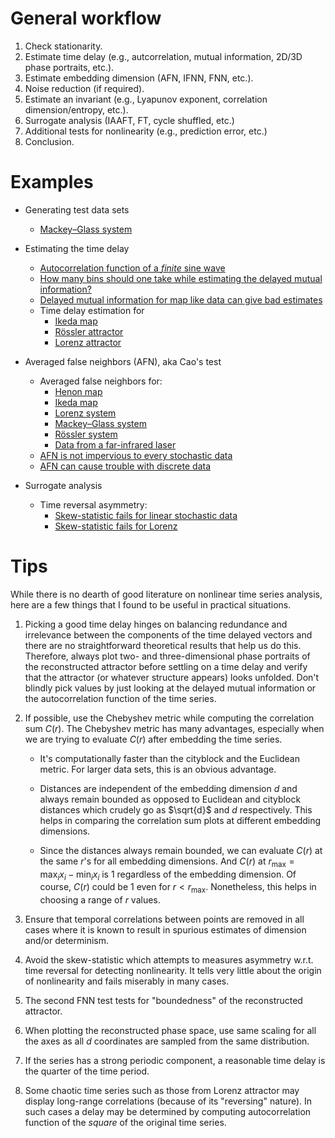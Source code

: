 General workflow
================

1. Check stationarity.
1. Estimate time delay (e.g., autcorrelation, mutual information, 2D/3D
   phase portraits, etc.).
1. Estimate embedding dimension (AFN, IFNN, FNN, etc.).
1. Noise reduction (if required).
1. Estimate an invariant (e.g., Lyapunov exponent, correlation
   dimension/entropy, etc.).
1. Surrogate analysis (IAAFT, FT, cycle shuffled, etc.)
1. Additional tests for nonlinearity (e.g., prediction error, etc.)
1. Conclusion.

Examples
========

* Generating test data sets
    + [Mackey–Glass system](data/mackey-glass.py)

* Estimating the time delay
    + [Autocorrelation function of a *finite* sine wave](delay/sine.py)
    + [How many bins should one take while estimating the delayed mutual
      information?](delay/dmibins.py)
    + [Delayed mutual information for map like data can give bad
      estimates](delay/henon.py)
    + Time delay estimation for
        - [Ikeda map](delay/ikeda.py)
        - [Rössler attractor](delay/roessler.py)
        - [Lorenz attractor](delay/lorenz.py)

* Averaged false neighbors (AFN), aka Cao's test
    + Averaged false neighbors for:
        - [Henon map](afn/henon.py)
        - [Ikeda map](afn/ikeda.py)
        - [Lorenz system](afn/lorenz.py)
        - [Mackey–Glass system](afn/mackey-glass.py)
        - [Rössler system](afn/roessler.py)
        - [Data from a far-infrared laser](afn/laser.py)
    + [AFN is not impervious to every stochastic data](afn/ar1.py)
    + [AFN can cause trouble with discrete data](afn/roessler-8bit.py)

* Surrogate analysis
    + Time reversal asymmetry:
        - [Skew-statistic fails for linear stochastic data](surrogates/skewnoise.py)
        - [Skew-statistic fails for Lorenz](surrogates/skewlorenz.py)

Tips
=====

While there is no dearth of good literature on nonlinear time series
analysis, here are a few things that I found to be useful in practical
situations.

1. Picking a good time delay hinges on balancing redundance and
   irrelevance between the components of the time delayed vectors and
   there are no straightforward theoretical results that help us do
   this.  Therefore, always plot two- and three-dimensional phase
   portraits of the reconstructed attractor before settling on a time
   delay and verify that the attractor (or whatever structure appears)
   looks unfolded.  Don't blindly pick values by just looking at the
   delayed mutual information or the autocorrelation function of the
   time series.

1. If possible, use the Chebyshev metric while computing the correlation
   sum $C(r)$.  The Chebyshev metric has many advantages, especially
   when we are trying to evaluate $C(r)$ after embedding the time
   series.

    * It's computationally faster than the cityblock and the Euclidean
      metric.  For larger data sets, this is an obvious advantage.

    * Distances are independent of the embedding dimension $d$ and
      always remain bounded as opposed to Euclidean and cityblock
      distances which crudely go as $\sqrt{d}$ and $d$ respectively.
      This helps in comparing the correlation sum plots at different
      embedding dimensions.

    * Since the distances always remain bounded, we can evaluate $C(r)$
      at the same $r$'s for all embedding dimensions.  And $C(r)$ at
      $r_{\text{max}} = \max_i x_i - \min_i x_i$ is $1$ regardless of
      the embedding dimension.  Of course, $C(r)$ could be $1$ even for
      $r < r_{\text{max}}$.  Nonetheless, this helps in choosing a range
      of $r$ values.

1. Ensure that temporal correlations between points are removed in all
   cases where it is known to result in spurious estimates of dimension
   and/or determinism.

1. Avoid the skew-statistic which attempts to measures asymmetry w.r.t.
   time reversal for detecting nonlinearity.  It tells very little about
   the origin of nonlinearity and fails miserably in many cases.

1. The second FNN test tests for "boundedness" of the reconstructed
   attractor.

1. When plotting the reconstructed phase space, use same scaling for all
   the axes as all $d$ coordinates are sampled from the same
   distribution.

1. If the series has a strong periodic component, a reasonable time
   delay is the quarter of the time period.

1. Some chaotic time series such as those from Lorenz attractor may
   display long-range correlations (because of its "reversing" nature).
   In such cases a delay may be determined by computing autocorrelation
   function of the *square* of the original time series.

